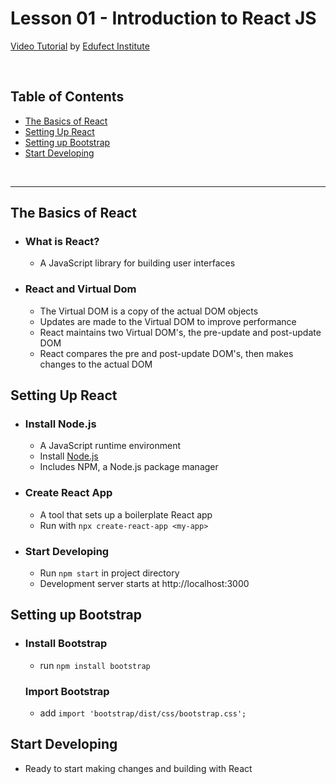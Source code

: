# Lesson 01 - Introduction to React JS

[Video Tutorial](https://www.youtube.com/watch?v=fTvOQuRNonE) by [Edufect Institute](https://www.youtube.com/channel/UCjg02xP_7LsgEQrcOOwKtrg)

<br>

## Table of Contents

-   [The Basics of React](#basics)
-   [Setting Up React](#setupreact)
-   [Setting up Bootstrap](#setupbootstrap)
-   [Start Developing](#startdeveloping)

<br>

---

## <a name="basics"></a> **The Basics of React**

-   ### What is React?

    -   A JavaScript library for building user interfaces

-   ### React and Virtual Dom
    -   The Virtual DOM is a copy of the actual DOM objects
    -   Updates are made to the Virtual DOM to improve performance
    -   React maintains two Virtual DOM's, the pre-update and post-update DOM
    -   React compares the pre and post-update DOM's, then makes changes to the actual DOM

## <a name="setupreact"></a> **Setting Up React**

-   ### Install Node.js

    -   A JavaScript runtime environment
    -   Install [Node.js](https://nodejs.org/en/download/)
    -   Includes NPM, a Node.js package manager

-   ### Create React App

    -   A tool that sets up a boilerplate React app
    -   Run with `npx create-react-app <my-app>`

-   ### Start Developing

    -   Run `npm start` in project directory
    -   Development server starts at http://localhost:3000

## <a name="setupbootstrap"></a> **Setting up Bootstrap**

-   ### Install Bootstrap
    -   run `npm install bootstrap`
    ### Import Bootstrap
    -   add `import 'bootstrap/dist/css/bootstrap.css';`

## <a name="startdeveloping"></a> **Start Developing**

-   Ready to start making changes and building with React
